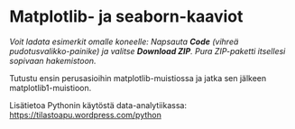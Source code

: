 # Matplotlib- ja seaborn-kaaviot

*Voit ladata esimerkit omalle koneelle: Napsauta **Code** (vihreä pudotusvalikko-painike) ja valitse **Download ZIP**. Pura ZIP-paketti itsellesi sopivaan hakemistoon.*

Tutustu ensin perusasioihin matplotlib-muistiossa ja jatka sen jälkeen matplotlib1-muistioon.

Lisätietoa Pythonin käytöstä data-analytiikassa: https://tilastoapu.wordpress.com/python


